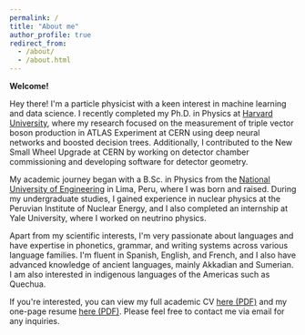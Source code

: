 ```yaml
---
permalink: /
title: "About me"
author_profile: true
redirect_from: 
  - /about/
  - /about.html
---
```


**Welcome!**

Hey there! I'm a particle physicist with a keen interest in machine learning and data science. I recently completed my Ph.D. in Physics at [Harvard University](https://www.harvard.edu), where my research focused on the measurement of triple vector boson production in ATLAS Experiment at CERN using deep neural networks and boosted decision trees. Additionally, I contributed to the New Small Wheel Upgrade at CERN by working on detector chamber commissioning and developing software for detector geometry.

My academic journey began with a B.Sc. in Physics from the [National University of Engineering](https://portal.uni.edu.pe/) in Lima, Peru, where I was born and raised. During my undergraduate studies, I gained experience in nuclear physics at the Peruvian Institute of Nuclear Energy, and I also completed an internship at Yale University, where I worked on neutrino physics.

Apart from my scientific interests, I'm very passionate about languages and have expertise in phonetics, grammar, and writing systems across various language families. I'm fluent in Spanish, English, and French, and I also have advanced knowledge of ancient languages, mainly Akkadian and Sumerian. I am also interested in indigenous languages of the Americas such as Quechua.

If you're interested, you can view my full academic CV [here (PDF)](/files/Academic_CV.pdf) and my one-page resume [here (PDF)](/files/Resume.pdf). Please feel free to contact me via email for any inquiries. 
